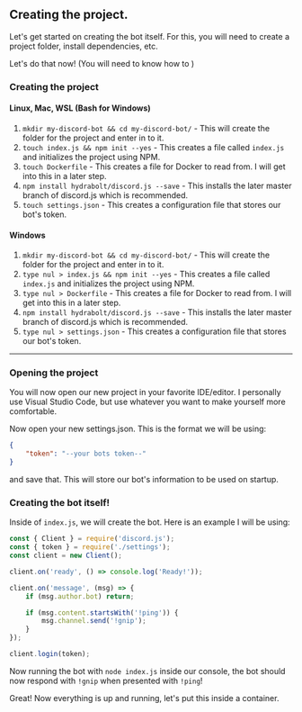 ## Creating the project.
Let's get started on creating the bot itself. For this, you will need to create a project folder, install dependencies, etc. 

Let's do that now! (You will need to know how to )

### Creating the project

#### Linux, Mac, WSL (Bash for Windows)
1. ``mkdir my-discord-bot && cd my-discord-bot/`` - This will create the folder for the project and enter in to it.
2. ``touch index.js && npm init --yes`` - This creates a file called ``index.js`` and initializes the project using NPM.
3. ``touch Dockerfile`` - This creates a file for Docker to read from. I will get into this in a later step.
4. ``npm install hydrabolt/discord.js --save`` - This installs the later master branch of discord.js which is recommended.
5. ``touch settings.json`` - This creates a configuration file that stores our bot's token.

#### Windows
1. ``mkdir my-discord-bot && cd my-discord-bot/`` - This will create the folder for the project and enter in to it.
2. ``type nul > index.js && npm init --yes`` - This creates a file called ``index.js`` and initializes the project using NPM.
3. ``type nul > Dockerfile`` - This creates a file for Docker to read from. I will get into this in a later step.
4. ``npm install hydrabolt/discord.js --save`` - This installs the later master branch of discord.js which is recommended.
5. ``type nul > settings.json`` - This creates a configuration file that stores our bot's token.

<hr />

### Opening the project
You will now open our new project in your favorite IDE/editor. I personally use Visual Studio Code, but use whatever you want to make yourself more comfortable.


Now open your new settings.json. This is the format we will be using:
```json
{
    "token": "--your bots token--"
}
```
and save that. This will store our bot's information to be used on startup.


### Creating the bot itself!

Inside of ``index.js``, we will create the bot. Here is an example I will be using:

```js
const { Client } = require('discord.js');
const { token } = require('./settings');
const client = new Client();

client.on('ready', () => console.log('Ready!'));

client.on('message', (msg) => {
    if (msg.author.bot) return;

    if (msg.content.startsWith('!ping')) {
        msg.channel.send('!gnip');
    }
});

client.login(token);
```

Now running the bot with ``node index.js`` inside our console, the bot should now respond with ``!gnip`` when presented with ``!ping``!

Great! Now everything is up and running, let's put this inside a container.
